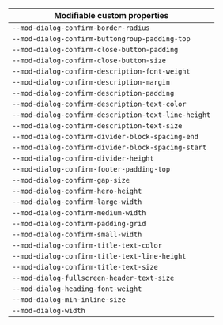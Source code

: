 | Modifiable custom properties                        |
| --------------------------------------------------- |
| `--mod-dialog-confirm-border-radius`                |
| `--mod-dialog-confirm-buttongroup-padding-top`      |
| `--mod-dialog-confirm-close-button-padding`         |
| `--mod-dialog-confirm-close-button-size`            |
| `--mod-dialog-confirm-description-font-weight`      |
| `--mod-dialog-confirm-description-margin`           |
| `--mod-dialog-confirm-description-padding`          |
| `--mod-dialog-confirm-description-text-color`       |
| `--mod-dialog-confirm-description-text-line-height` |
| `--mod-dialog-confirm-description-text-size`        |
| `--mod-dialog-confirm-divider-block-spacing-end`    |
| `--mod-dialog-confirm-divider-block-spacing-start`  |
| `--mod-dialog-confirm-divider-height`               |
| `--mod-dialog-confirm-footer-padding-top`           |
| `--mod-dialog-confirm-gap-size`                     |
| `--mod-dialog-confirm-hero-height`                  |
| `--mod-dialog-confirm-large-width`                  |
| `--mod-dialog-confirm-medium-width`                 |
| `--mod-dialog-confirm-padding-grid`                 |
| `--mod-dialog-confirm-small-width`                  |
| `--mod-dialog-confirm-title-text-color`             |
| `--mod-dialog-confirm-title-text-line-height`       |
| `--mod-dialog-confirm-title-text-size`              |
| `--mod-dialog-fullscreen-header-text-size`          |
| `--mod-dialog-heading-font-weight`                  |
| `--mod-dialog-min-inline-size`                      |
| `--mod-dialog-width`                                |
